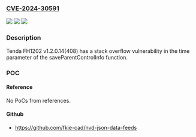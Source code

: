 ### [CVE-2024-30591](https://cve.mitre.org/cgi-bin/cvename.cgi?name=CVE-2024-30591)
![](https://img.shields.io/static/v1?label=Product&message=n%2Fa&color=blue)
![](https://img.shields.io/static/v1?label=Version&message=n%2Fa&color=blue)
![](https://img.shields.io/static/v1?label=Vulnerability&message=n%2Fa&color=brighgreen)

### Description

Tenda FH1202 v1.2.0.14(408) has a stack overflow vulnerability in the time parameter of the saveParentControlInfo function.

### POC

#### Reference
No PoCs from references.

#### Github
- https://github.com/fkie-cad/nvd-json-data-feeds

